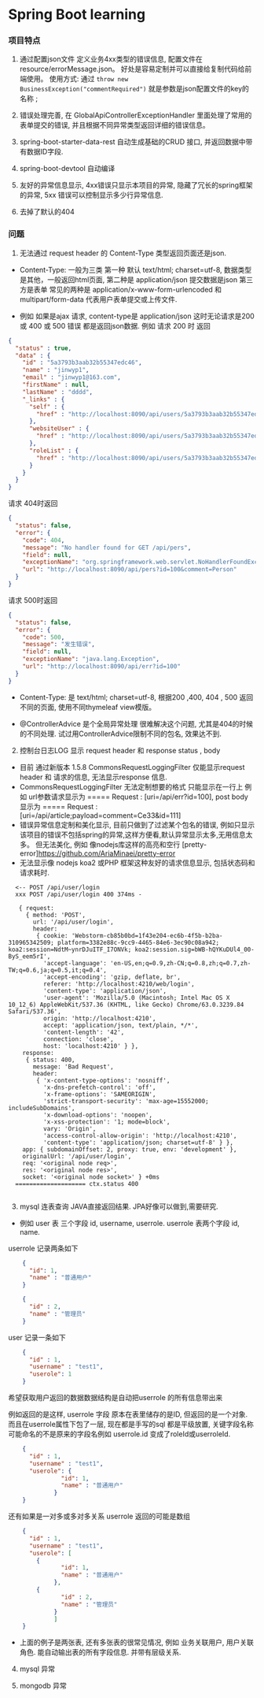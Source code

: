 # Spring Boot learning


### 项目特点

1. 通过配置json文件 定义业务4xx类型的错误信息, 配置文件在 resource/errorMessage.json。 好处是容易定制并可以直接给复制代码给前端使用。 
使用方式: 通过 ```throw new BusinessException("commentRequired")``` 就是参数是json配置文件的key的名称 ; 

2. 错误处理完善, 在 GlobalApiControllerExceptionHandler 里面处理了常用的表单提交的错误, 并且根据不同异常类型返回详细的错误信息。

3. spring-boot-starter-data-rest 自动生成基础的CRUD 接口, 并返回数据中带有数据ID字段.

4. spring-boot-devtool 自动编译

5. 友好的异常信息显示, 4xx错误只显示本项目的异常, 隐藏了冗长的spring框架的异常, 5xx 错误可以控制显示多少行异常信息.

6. 去掉了默认的404




### 问题

1. 无法通过 request header 的 Content-Type 类型返回页面还是json.   

- Content-Type: 一般为三类 第一种 默认 text/html; charset=utf-8, 数据类型是其他，一般返回html页面, 第二种是 application/json 提交数据是json 第三方是表单 常见的两种是 application/x-www-form-urlencoded 和 multipart/form-data 代表用户表单提交或上传文件.

- 例如 如果是ajax 请求, content-type是 application/json 这时无论请求是200 或 400 或 500 错误 都是返回json数据. 
例如 请求 200 时 返回 
```json
{
  "status" : true,
  "data" : {
    "id" : "5a3793b3aab32b55347edc46",
    "name" : "jinwyp1",
    "email" : "jinwyp1@163.com",
    "firstName" : null,
    "lastName" : "dddd",
    "_links" : {
      "self" : {
        "href" : "http://localhost:8090/api/users/5a3793b3aab32b55347edc46"
      },
      "websiteUser" : {
        "href" : "http://localhost:8090/api/users/5a3793b3aab32b55347edc46"
      },
      "roleList" : {
        "href" : "http://localhost:8090/api/users/5a3793b3aab32b55347edc46/roleList"
      }
    }
  }
}

```

请求 404时返回 
```json
{
  "status": false,
  "error": {
    "code": 404,
    "message": "No handler found for GET /api/pers",
    "field": null,
    "exceptionName": "org.springframework.web.servlet.NoHandlerFoundException",
    "url": "http://localhost:8090/api/pers?id=100&comment=Person"
  }
}

```

请求 500时返回 
```json
{
  "status": false,
  "error": {
    "code": 500,
    "message": "发生错误",
    "field": null,
    "exceptionName": "java.lang.Exception",
    "url": "http://localhost:8090/api/err?id=100"
  }
}

```

- Content-Type: 是 text/html; charset=utf-8, 根据200 ,400, 404 , 500 返回不同的页面, 使用不同thymeleaf view模版。 

- @ControllerAdvice 是个全局异常处理 很难解决这个问题, 尤其是404的时候的不同处理. 试过用ControllerAdvice限制不同的包名, 效果达不到.



2. 控制台日志LOG 显示 request header 和 response status , body

- 目前 通过新版本 1.5.8 CommonsRequestLoggingFilter 仅能显示request header 和 请求的信息, 无法显示response 信息. 
- CommonsRequestLoggingFilter 无法定制想要的格式 只能显示在一行上 例如 url参数请求显示为 ===== Request : [uri=/api/err?id=100], post body 显示为 ===== Request : [uri=/api/article;payload=comment=Ce33&id=111]
- 错误异常信息定制和美化显示, 目前只做到了过滤某个包名的错误, 例如只显示该项目的错误不包括spring的异常,这样方便看,默认异常显示太多,无用信息太多。 但无法美化, 例如 像nodejs库这样的高亮和空行 [pretty-error]https://github.com/AriaMinaei/pretty-error
- 无法显示像 nodejs koa2 或PHP 框架这种友好的请求信息显示, 包括状态码和请求耗时.
```
  <-- POST /api/user/login
  xxx POST /api/user/login 400 374ms -
  
   { request:
     { method: 'POST',
       url: '/api/user/login',
       header:
        { cookie: 'Webstorm-cb85b0bd=1f43e204-ec6b-4f5b-b2ba-310965342509; platform=3382e88c-9cc9-4465-84e6-3ec90c08a942; koa2:session=NdtM~ynrDJuITF_I7ONVk; koa2:session.sig=bWB-hQYKuDUl4_00-ByS_eem5rI',
          'accept-language': 'en-US,en;q=0.9,zh-CN;q=0.8,zh;q=0.7,zh-TW;q=0.6,ja;q=0.5,it;q=0.4',
          'accept-encoding': 'gzip, deflate, br',
          referer: 'http://localhost:4210/web/login',
          'content-type': 'application/json',
          'user-agent': 'Mozilla/5.0 (Macintosh; Intel Mac OS X 10_12_6) AppleWebKit/537.36 (KHTML, like Gecko) Chrome/63.0.3239.84 Safari/537.36',
          origin: 'http://localhost:4210',
          accept: 'application/json, text/plain, */*',
          'content-length': '42',
          connection: 'close',
          host: 'localhost:4210' } },
    response:
     { status: 400,
       message: 'Bad Request',
       header:
        { 'x-content-type-options': 'nosniff',
          'x-dns-prefetch-control': 'off',
          'x-frame-options': 'SAMEORIGIN',
          'strict-transport-security': 'max-age=15552000; includeSubDomains',
          'x-download-options': 'noopen',
          'x-xss-protection': '1; mode=block',
          vary: 'Origin',
          'access-control-allow-origin': 'http://localhost:4210',
          'content-type': 'application/json; charset=utf-8' } },
    app: { subdomainOffset: 2, proxy: true, env: 'development' },
    originalUrl: '/api/user/login',
    req: '<original node req>',
    res: '<original node res>',
    socket: '<original node socket>' } +0ms
  ==================== ctx.status 400
  
```



3. mysql 连表查询 JAVA直接返回结果. JPA好像可以做到,需要研究.

- 例如 user 表 三个字段 id, username, userrole. userrole 表两个字段 id, name. 

userrole 记录两条如下 
```json
    {
      "id": 1, 
      "name" : "普通用户"
    }
```
```json
    {
      "id" : 2, 
      "name" : "管理员"
    }
```

user 记录一条如下 

```json
    {
      "id" : 1, 
      "username" : "test1",
      "userole": 1
    }
```

希望获取用户返回的数据数据结构是自动把userrole 的所有信息带出来  

例如返回的是这样, userrole 字段 原本在表里储存的是ID, 但返回的是一个对象. 而且在userrole属性下包了一层, 现在都是手写的sql 都是平级放置, 关键字段名称可能命名的不是原来的字段名例如 userrole.id 变成了roleId或userroleId.
```json
    {
      "id" : 1, 
      "username" : "test1",
      "userole": {
               "id": 1, 
               "name" : "普通用户"
             }
    }
```

还有如果是一对多或多对多关系 userrole 返回的可能是数组
```json
    {
      "id" : 1, 
      "username" : "test1",
      "userole": [
        {
               "id": 1, 
               "name" : "普通用户"
             },
        {
               "id" : 2, 
               "name" : "管理员"
             }
             ]
    }
```

- 上面的例子是两张表, 还有多张表的很常见情况, 例如 业务关联用户, 用户关联角色. 能自动输出表的所有字段信息. 并带有层级关系.

4. mysql 异常 

5. mongodb 异常

